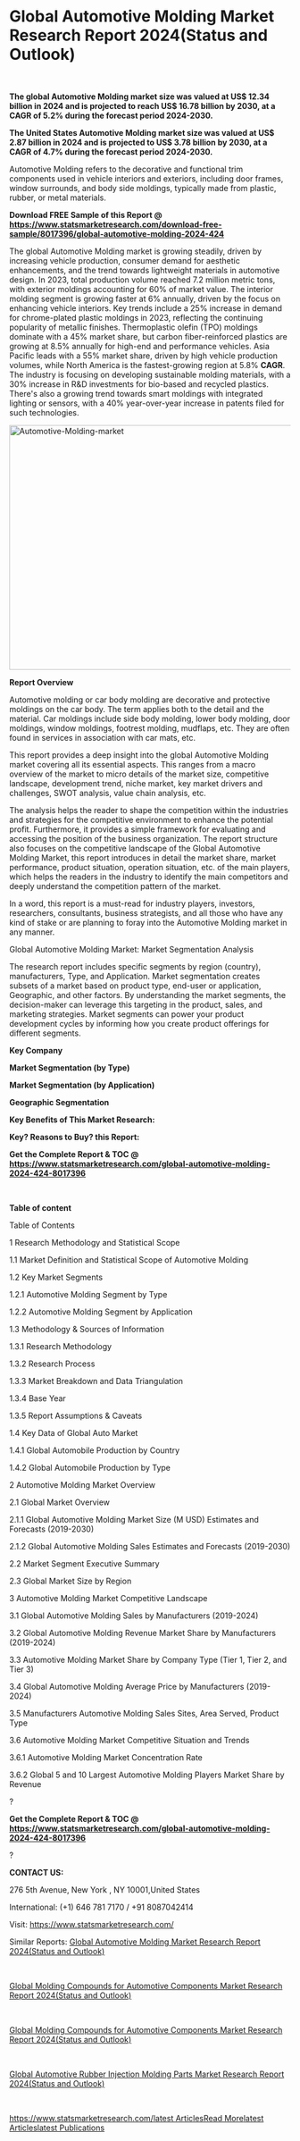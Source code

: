 <h1>Global Automotive Molding Market Research Report 2024(Status and Outlook)</h1><br/><p><strong>The global Automotive Molding market size was valued at US$ 12.34 billion in 2024 and is projected to reach US$ 16.78 billion by 2030, at a <strong>CAGR</strong> of 5.2% during the forecast period 2024-2030.</strong></p>
 
 
 
 <p><strong>The United States Automotive Molding market size was valued at US$ 2.87 billion in 2024 and is projected to US$ 3.78 billion by 2030, at a <strong>CAGR</strong> of 4.7% during the forecast period 2024-2030.</strong></p>
 
 
 
 <p>Automotive Molding refers to the decorative and functional trim components used in vehicle interiors and exteriors, including door frames, window surrounds, and body side moldings, typically made from plastic, rubber, or metal materials.</p>
 
 
 
 <p><strong>Download FREE Sample of this Report @ <a href="https://www.statsmarketresearch.com/download-free-sample/8017396/global-automotive-molding-2024-424">https://www.statsmarketresearch.com/download-free-sample/8017396/global-automotive-molding-2024-424</a></strong></p>
 
 
 
 <p>The global Automotive Molding market is growing steadily, driven by increasing vehicle production, consumer demand for aesthetic enhancements, and the trend towards lightweight materials in automotive design. In 2023, total production volume reached 7.2 million metric tons, with exterior moldings accounting for 60% of market value. The interior molding segment is growing faster at 6% annually, driven by the focus on enhancing vehicle interiors. Key trends include a 25% increase in demand for chrome-plated plastic moldings in 2023, reflecting the continuing popularity of metallic finishes. Thermoplastic olefin (TPO) moldings dominate with a 45% market share, but carbon fiber-reinforced plastics are growing at 8.5% annually for high-end and performance vehicles. Asia Pacific leads with a 55% market share, driven by high vehicle production volumes, while North America is the fastest-growing region at 5.8% <strong>CAGR</strong>. The industry is focusing on developing sustainable molding materials, with a 30% increase in R&D investments for bio-based and recycled plastics. There&#39;s also a growing trend towards smart moldings with integrated lighting or sensors, with a 40% year-over-year increase in patents filed for such technologies.</p>
 
 
 
 <p><img alt="Automotive-Molding-market" src="https://www.grandresearchstore.com/assets/report-images/Automotive_Molding_market.png" style="width: 730px; height: 438px;" /></p>
 
 
 
 <p><strong>Report Overview</strong></p>
 
 
 
 <p>Automotive molding or car body molding are decorative and protective moldings on the car body. The term applies both to the detail and the material. Car moldings include side body molding, lower body molding, door moldings, window moldings, footrest molding, mudflaps, etc. They are often found in services in association with car mats, etc.</p>
 
 
 
 <p>This report provides a deep insight into the global Automotive Molding market covering all its essential aspects. This ranges from a macro overview of the market to micro details of the market size, competitive landscape, development trend, niche market, key market drivers and challenges, SWOT analysis, value chain analysis, etc.</p>
 
 
 
 <p>The analysis helps the reader to shape the competition within the industries and strategies for the competitive environment to enhance the potential profit. Furthermore, it provides a simple framework for evaluating and accessing the position of the business organization. The report structure also focuses on the competitive landscape of the Global Automotive Molding Market, this report introduces in detail the market share, market performance, product situation, operation situation, etc. of the main players, which helps the readers in the industry to identify the main competitors and deeply understand the competition pattern of the market.</p>
 
 
 
 <p>In a word, this report is a must-read for industry players, investors, researchers, consultants, business strategists, and all those who have any kind of stake or are planning to foray into the Automotive Molding market in any manner.</p>
 
 
 
 <p>Global Automotive Molding Market: Market Segmentation Analysis</p>
 
 
 
 <p>The research report includes specific segments by region (country), manufacturers, Type, and Application. Market segmentation creates subsets of a market based on product type, end-user or application, Geographic, and other factors. By understanding the market segments, the decision-maker can leverage this targeting in the product, sales, and marketing strategies. Market segments can power your product development cycles by informing how you create product offerings for different segments.</p>
 
 
 
 <p><strong>Key Company</strong></p>
 
 
 
 <p><strong>Market Segmentation (by Type)</strong></p>
 
 
 
 <p><strong>Market Segmentation (<strong>by Application</strong>)</strong></p>
 
 
 
 <p><strong>Geographic Segmentation</strong></p>
 
 
 
 <p><strong>Key Benefits of This Market Research:</strong></p>
 
 
 
 <p><strong>Key? <strong>Reasons to Buy</strong>? this Report:</strong></p>
 
 
 
 <div><b>Get the Complete Report & TOC @ <a href="https://www.statsmarketresearch.com/global-automotive-molding-2024-424-8017396">https://www.statsmarketresearch.com/global-automotive-molding-2024-424-8017396</a></b></div>
 
 
 
 <p><br />
 
 <b>Table of content</b></p>
 
 
 
 <p>Table of Contents<br />
 
 1 Research Methodology and Statistical Scope<br />
 
 1.1 Market Definition and Statistical Scope of Automotive Molding<br />
 
 1.2 Key Market Segments<br />
 
 1.2.1 Automotive Molding Segment by Type<br />
 
 1.2.2 Automotive Molding Segment by Application<br />
 
 1.3 Methodology & Sources of Information<br />
 
 1.3.1 Research Methodology<br />
 
 1.3.2 Research Process<br />
 
 1.3.3 Market Breakdown and Data Triangulation<br />
 
 1.3.4 Base Year<br />
 
 1.3.5 Report Assumptions & Caveats<br />
 
 1.4 Key Data of Global Auto Market<br />
 
 1.4.1 Global Automobile Production by Country<br />
 
 1.4.2 Global Automobile Production by Type<br />
 
 2 Automotive Molding Market Overview<br />
 
 2.1 Global Market Overview<br />
 
 2.1.1 Global Automotive Molding Market Size (M USD) Estimates and Forecasts (2019-2030)<br />
 
 2.1.2 Global Automotive Molding Sales Estimates and Forecasts (2019-2030)<br />
 
 2.2 Market Segment Executive Summary<br />
 
 2.3 Global Market Size by Region<br />
 
 3 Automotive Molding Market Competitive Landscape<br />
 
 3.1 Global Automotive Molding Sales by Manufacturers (2019-2024)<br />
 
 3.2 Global Automotive Molding Revenue Market Share by Manufacturers (2019-2024)<br />
 
 3.3 Automotive Molding Market Share by Company Type (Tier 1, Tier 2, and Tier 3)<br />
 
 3.4 Global Automotive Molding Average Price by Manufacturers (2019-2024)<br />
 
 3.5 Manufacturers Automotive Molding Sales Sites, Area Served, Product Type<br />
 
 3.6 Automotive Molding Market Competitive Situation and Trends<br />
 
 3.6.1 Automotive Molding Market Concentration Rate<br />
 
 3.6.2 Global 5 and 10 Largest Automotive Molding Players Market Share by Revenue<br />
 
 ? </p>
 
 
 
 <div><b>Get the Complete Report & TOC @ <a href="https://www.statsmarketresearch.com/global-automotive-molding-2024-424-8017396">https://www.statsmarketresearch.com/global-automotive-molding-2024-424-8017396</a></b></div>
 
 
 
 <p>? </p>
 
 
 
 <p><b>CONTACT US:</b><br />
 
 276 5th Avenue, New York , NY 10001,United States<br />
 
 International: (+1) 646 781 7170 / +91 8087042414<br />
 
 Visit: <a href="https://www.statsmarketresearch.com/">https://www.statsmarketresearch.com/</a><br />
 
 Similar Reports: <a href="https://www.statsmarketresearch.com/global-automotive-molding-2024-424-8017396">Global Automotive Molding Market Research Report 2024(Status and Outlook)</a><br />
 
 <br />
 
 <a href="https://www.statsmarketresearch.com/global-automotive-molding-2024-424-8017396">Global Molding Compounds for Automotive Components Market Research Report 2024(Status and Outlook)</a><br />
 
 <br />
 
 <a href="https://www.statsmarketresearch.com/global-automotive-molding-2024-424-8017396">Global Molding Compounds for Automotive Components Market Research Report 2024(Status and Outlook)</a><br />
 
 <br />
 
 <a href="https://www.statsmarketresearch.com/global-automotive-molding-2024-424-8017396">Global Automotive Rubber Injection Molding Parts Market Research Report 2024(Status and Outlook)</a><br />
 
 <br />
 
 <a href="https://gyeongbokgung.com">https://www.statsmarketresearch.com/</a><a href="https://hallyeomaritime.com">latest Articles</a><a href="https://jingwansa.com">Read More</a><a href="https://nguoiviet.jp/">latest Articles</a><a href="https://www.intelmarketresearch.com/">latest Publications</a></p>